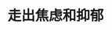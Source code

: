 ---
title: 走出焦虑和抑郁
tags: [孤独症谱系, Austim, ASD, 孤独症, AS]
color: warning
description: 那个拖了1年的抑郁对策文
external_url: http://mp.weixin.qq.com/s?__biz=MzIyMzgyMjY5NQ==&amp;mid=2247484060&amp;idx=1&amp;sn=a69f81e2f505c8872291079d843a0eb0&amp;chksm=e8191494df6e9d824f722042e723b133df45f4059757062b94ba665a143c7734d2a37e23ca1b&amp;scene=27#wechat_redirect
---